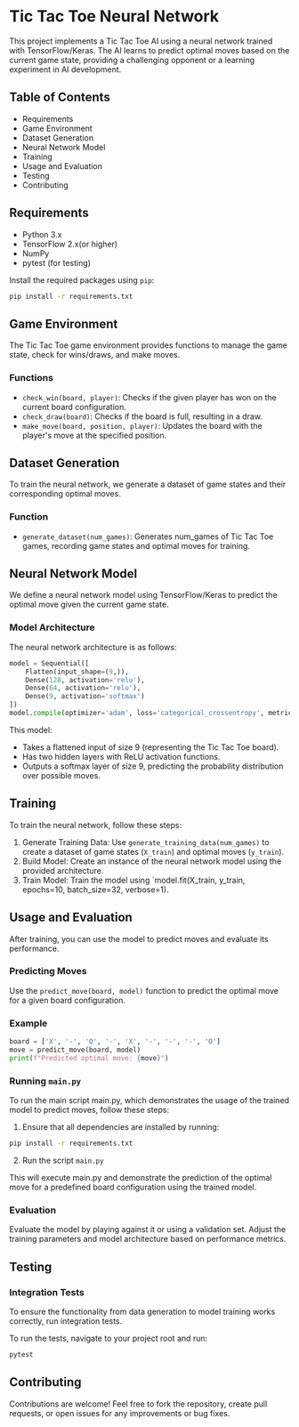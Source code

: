 # Tic Tac Toe Neural Network
This project implements a Tic Tac Toe AI using a neural network trained with TensorFlow/Keras. The AI learns to predict optimal moves based on the current game state, providing a challenging opponent or a learning experiment in AI development.
## Table of Contents
- Requirements
- Game Environment
- Dataset Generation
- Neural Network Model
- Training
- Usage and Evaluation
- Testing
- Contributing
## Requirements
- Python 3.x
- TensorFlow 2.x(or higher)
- NumPy
- pytest (for testing)

Install the required packages using `pip`:
```bash
pip install -r requirements.txt
```
## Game Environment
The Tic Tac Toe game environment provides functions to manage the game state, check for wins/draws, and make moves.
### Functions
- `check_win(board, player)`: Checks if the given player has won on the current board configuration.
- `check_draw(board)`: Checks if the board is full, resulting in a draw.
- `make_move(board, position, player)`: Updates the board with the player's move at the specified position.
## Dataset Generation
To train the neural network, we generate a dataset of game states and their corresponding optimal moves.
### Function
- `generate_dataset(num_games)`: Generates num_games of Tic Tac Toe games, recording game states and optimal moves for training.
## Neural Network Model
We define a neural network model using TensorFlow/Keras to predict the optimal move given the current game state.
### Model Architecture
The neural network architecture is as follows:
```python
model = Sequential([
    Flatten(input_shape=(9,)),
    Dense(128, activation='relu'),
    Dense(64, activation='relu'),
    Dense(9, activation='softmax')
])
model.compile(optimizer='adam', loss='categorical_crossentropy', metrics=['accuracy'])
```
This model:

- Takes a flattened input of size 9 (representing the Tic Tac Toe board).
- Has two hidden layers with ReLU activation functions.
- Outputs a softmax layer of size 9, predicting the probability distribution over possible moves.
## Training
To train the neural network, follow these steps:
1. Generate Training Data: Use `generate_training_data(num_games)` to create a dataset of game states (`X_train`) and optimal moves (`y_train`).
2. Build Model: Create an instance of the neural network model using the provided architecture.
3. Train Model: Train the model using `model.fit(X_train, y_train, epochs=10, batch_size=32, verbose=1).
## Usage and Evaluation
After training, you can use the model to predict moves and evaluate its performance.
### Predicting Moves
Use the `predict_move(board, model)` function to predict the optimal move for a given board configuration.
### Example
```python
board = ['X', '-', 'O', '-', 'X', '-', '-', '-', 'O']
move = predict_move(board, model)
print(f"Predicted optimal move: {move}")
```
### Running `main.py`
To run the main script main.py, which demonstrates the usage of the trained model to predict moves, follow these steps:
1. Ensure that all dependencies are installed by running:
```bash
pip install -r requirements.txt
```
2. Run the script `main.py`

This will execute main.py and demonstrate the prediction of the optimal move for a predefined board configuration using the trained model.
### Evaluation
Evaluate the model by playing against it or using a validation set. Adjust the training parameters and model architecture based on performance metrics.
## Testing
### Integration Tests
To ensure the functionality from data generation to model training works correctly, run integration tests.

To run the tests, navigate to your project root and run:
```bash
pytest
```
## Contributing
Contributions are welcome! Feel free to fork the repository, create pull requests, or open issues for any improvements or bug fixes.
